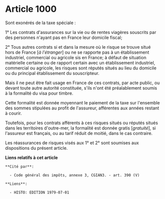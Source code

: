 # Article 1000

Sont exonérés de la taxe spéciale :

1° Les contrats d'assurances sur la vie ou de rentes viagères souscrits par des personnes n'ayant pas en France leur domicile
fiscal;

2° Tous autres contrats si et dans la mesure où le risque se trouve situé hors de France [*à l'étranger*] ou ne se rapporte
pas à un établissement industriel, commercial ou agricole sis en France; à défaut de situation matérielle certaine ou de
rapport certain avec un établissement industriel, commercial ou agricole, les risques sont réputés situés au lieu du domicile
ou du principal établissement du souscripteur.

Mais il ne peut être fait usage en France de ces contrats, par acte public, ou devant toute autre autorité constituée, s'ils
n'ont été préalablement soumis à la formalité du visa pour timbre.

Cette formalité est donnée moyennant le paiement de la taxe sur l'ensemble des sommes stipulées au profit de l'assureur,
afférentes aux années restant à courir.

Toutefois, pour les contrats afférents à ces risques situés ou réputés situés dans les territoires d'outre-mer, la formalité
est donnée gratis [*gratuité*], si l'assureur est français, ou au tarif réduit de moitié, dans le cas contraire.

Les réassurances de risques visés aux 1° et 2° sont soumises aux dispositions du présent article.

**Liens relatifs à cet article**

	**Cité par**:

	  - Code général des impôts, annexe 3, CGIAN3. - art. 390 (V)

	**Liens**:

	  - HISTO: EDITION 1979-07-01
